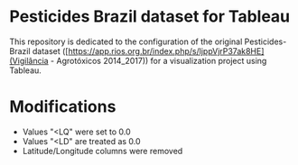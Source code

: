 # Pesticides Brazil dataset for Tableau

This repository is dedicated to the configuration of the original Pesticides-Brazil dataset ([https://app.rios.org.br/index.php/s/ljppVjrP37ak8HE](Vigilância - Agrotóxicos 2014_2017)) for a visualization project using Tableau.

# Modifications
- Values "<LQ" were set to 0.0
- Values "<LD" are treated as 0.0
- Latitude/Longitude columns were removed
